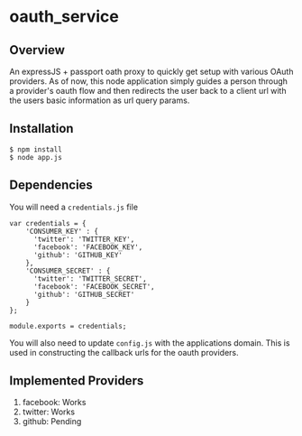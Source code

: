 # oauth_service


## Overview
An expressJS + passport oath proxy to quickly get setup with various OAuth providers. As of now, 
this node application simply guides a person through a provider's oauth flow and then redirects
the user back to a client url with the users basic information as url query params.

## Installation
```
$ npm install
$ node app.js
```

## Dependencies
You will need a ```credentials.js``` file
```
var credentials = {
    'CONSUMER_KEY' : {
      'twitter': 'TWITTER_KEY',
      'facebook': 'FACEBOOK_KEY',
      'github': 'GITHUB_KEY'
    },
    'CONSUMER_SECRET' : {
      'twitter': 'TWITTER_SECRET',
      'facebook': 'FACEBOOK_SECRET',
      'github': 'GITHUB_SECRET'
    }
};

module.exports = credentials;
```

You will also need to update ```config.js``` with the applications domain. This is used
in constructing the callback urls for the oauth providers.

## Implemented Providers
1. facebook: Works
2. twitter: Works
3. github: Pending
